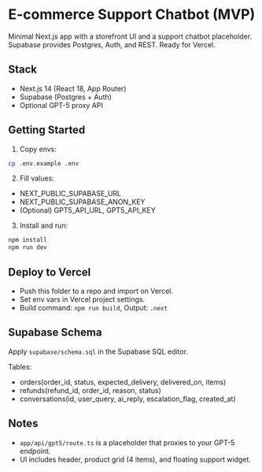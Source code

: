# E-commerce Support Chatbot (MVP)

Minimal Next.js app with a storefront UI and a support chatbot placeholder. Supabase provides Postgres, Auth, and REST. Ready for Vercel.

## Stack
- Next.js 14 (React 18, App Router)
- Supabase (Postgres + Auth)
- Optional GPT-5 proxy API

## Getting Started
1. Copy envs:
```bash
cp .env.example .env
```
2. Fill values:
- NEXT_PUBLIC_SUPABASE_URL
- NEXT_PUBLIC_SUPABASE_ANON_KEY
- (Optional) GPT5_API_URL, GPT5_API_KEY

3. Install and run:
```bash
npm install
npm run dev
```

## Deploy to Vercel
- Push this folder to a repo and import on Vercel.
- Set env vars in Vercel project settings.
- Build command: `npm run build`, Output: `.next`

## Supabase Schema
Apply `supabase/schema.sql` in the Supabase SQL editor.

Tables:
- orders(order_id, status, expected_delivery, delivered_on, items)
- refunds(refund_id, order_id, reason, status)
- conversations(id, user_query, ai_reply, escalation_flag, created_at)

## Notes
- `app/api/gpt5/route.ts` is a placeholder that proxies to your GPT-5 endpoint.
- UI includes header, product grid (4 items), and floating support widget.
